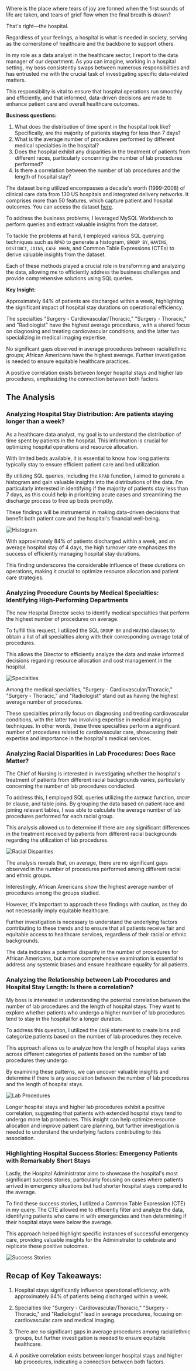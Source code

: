 Where is the place where tears of joy are formed when the first sounds of life are taken, and tears of grief flow when the final breath is drawn?

That's right—the hospital.

Regardless of your feelings, a hospital is what is needed in society, serving as the cornerstone of healthcare and the backbone to support others.

In my role as a data analyst in the healthcare sector, I report to the data manager of our department. As you can imagine, working in a hospital setting, my boss consistently swaps between numerous responsibilities and has entrusted me with the crucial task of investigating specific data-related matters.

This responsibility is vital to ensure that hospital operations run smoothly and efficiently, and that informed, data-driven decisions are made to enhance patient care and overall healthcare outcomes.

**Business questions:**

1. What does the distribution of time spent in the hospital look like? Specifically, are the majority of patients staying for less than 7 days?
2. What is the average number of procedures performed by different medical specialties in the hospital?
3. Does the hospital exhibit any disparities in the treatment of patients from different races, particularly concerning the number of lab procedures performed?
4. Is there a correlation between the number of lab procedures and the length of hospital stay?

The dataset being utilized encompasses a decade's worth (1999-2008) of clinical care data from 130 US hospitals and integrated delivery networks. It comprises more than 50 features, which capture patient and hospital outcomes. You can access the dataset [here](link_to_dataset).

To address the business problems, I leveraged MySQL Workbench to perform queries and extract valuable insights from the dataset.

To tackle the problems at hand, I employed various SQL querying techniques such as `RPAD` to generate a histogram, `GROUP BY`, `HAVING`, `DISTINCT`, `JOINS`, `CASE WHEN`, and Common Table Expressions (CTEs) to derive valuable insights from the dataset.

Each of these methods played a crucial role in transforming and analyzing the data, allowing me to efficiently address the business challenges and provide comprehensive solutions using SQL queries.

**Key Insight:**

Approximately 84% of patients are discharged within a week, highlighting the significant impact of hospital stay durations on operational efficiency.

The specialties "Surgery - Cardiovascular/Thoracic," "Surgery - Thoracic," and "Radiologist" have the highest average procedures, with a shared focus on diagnosing and treating cardiovascular conditions, and the latter two specializing in medical imaging expertise.

No significant gaps observed in average procedures between racial/ethnic groups; African Americans have the highest average. Further investigation is needed to ensure equitable healthcare practices.

A positive correlation exists between longer hospital stays and higher lab procedures, emphasizing the connection between both factors.

## The Analysis

### Analyzing Hospital Stay Distribution: Are patients staying longer than a week?

As a healthcare data analyst, my goal is to understand the distribution of time spent by patients in the hospital. This information is crucial for optimizing hospital operations and resource allocation.

With limited beds available, it is essential to know how long patients typically stay to ensure efficient patient care and bed utilization.

By utilizing SQL queries, including the `RPAD` function, I aimed to generate a histogram and gain valuable insights into the distributions of the data. I'm particularly interested in identifying if the majority of patients stay less than 7 days, as this could help in prioritizing acute cases and streamlining the discharge process to free up beds promptly.

These findings will be instrumental in making data-driven decisions that benefit both patient care and the hospital's financial well-being.

![Histogram](image_link_here)

With approximately 84% of patients discharged within a week, and an average hospital stay of 4 days, the high turnover rate emphasizes the success of efficiently managing hospital stay durations.

This finding underscores the considerable influence of these durations on operations, making it crucial to optimize resource allocation and patient care strategies.

### Analyzing Procedure Counts by Medical Specialties: Identifying High-Performing Departments

The new Hospital Director seeks to identify medical specialties that perform the highest number of procedures on average.

To fulfill this request, I utilized the SQL `GROUP BY` and `HAVING` clauses to obtain a list of all specialties along with their corresponding average total of procedures.

This allows the Director to efficiently analyze the data and make informed decisions regarding resource allocation and cost management in the hospital.

![Specialties](image_link_here)

Among the medical specialties, "Surgery - Cardiovascular/Thoracic," "Surgery - Thoracic," and "Radiologist" stand out as having the highest average number of procedures.

These specialties primarily focus on diagnosing and treating cardiovascular conditions, with the latter two involving expertise in medical imaging techniques. In other words, these three specialties perform a significant number of procedures related to cardiovascular care, showcasing their expertise and importance in the hospital's medical services.

### Analyzing Racial Disparities in Lab Procedures: Does Race Matter?

The Chief of Nursing is interested in investigating whether the hospital's treatment of patients from different racial backgrounds varies, particularly concerning the number of lab procedures conducted.

To address this, I employed SQL queries utilizing the `AVERAGE` function, `GROUP BY` clause, and table joins. By grouping the data based on patient race and joining relevant tables, I was able to calculate the average number of lab procedures performed for each racial group.

This analysis allowed us to determine if there are any significant differences in the treatment received by patients from different racial backgrounds regarding the utilization of lab procedures.

![Racial Disparities](image_link_here)

The analysis reveals that, on average, there are no significant gaps observed in the number of procedures performed among different racial and ethnic groups.

Interestingly, African Americans show the highest average number of procedures among the groups studied.

However, it's important to approach these findings with caution, as they do not necessarily imply equitable healthcare.

Further investigation is necessary to understand the underlying factors contributing to these trends and to ensure that all patients receive fair and equitable access to healthcare services, regardless of their racial or ethnic backgrounds.

The data indicates a potential disparity in the number of procedures for African Americans, but a more comprehensive examination is essential to address any systemic biases and ensure healthcare equality for all patients.

### Analyzing the Relationship between Lab Procedures and Hospital Stay Length: Is there a correlation?

My boss is interested in understanding the potential correlation between the number of lab procedures and the length of hospital stays. They want to explore whether patients who undergo a higher number of lab procedures tend to stay in the hospital for a longer duration.

To address this question, I utilized the `CASE` statement to create bins and categorize patients based on the number of lab procedures they receive.

This approach allows us to analyze how the length of hospital stays varies across different categories of patients based on the number of lab procedures they undergo.

By examining these patterns, we can uncover valuable insights and determine if there is any association between the number of lab procedures and the length of hospital stays.

![Lab Procedures](image_link_here)

Longer hospital stays and higher lab procedures exhibit a positive correlation, suggesting that patients with extended hospital stays tend to undergo more lab procedures. This insight can help optimize resource allocation and improve patient care planning, but further investigation is needed to understand the underlying factors contributing to this association.

### Highlighting Hospital Success Stories: Emergency Patients with Remarkably Short Stays

Lastly, the Hospital Administrator aims to showcase the hospital's most significant success stories, particularly focusing on cases where patients arrived in emergency situations but had shorter hospital stays compared to the average.

To find these success stories, I utilized a Common Table Expression (CTE) in my query. The CTE allowed me to efficiently filter and analyze the data, identifying patients who came in with emergencies and then determining if their hospital stays were below the average.

This approach helped highlight specific instances of successful emergency care, providing valuable insights for the Administrator to celebrate and replicate these positive outcomes.

![Success Stories](image_link_here)

## Recap of Key Takeaways:

1. Hospital stays significantly influence operational efficiency, with approximately 84% of patients being discharged within a week.

2. Specialties like "Surgery - Cardiovascular/Thoracic," "Surgery - Thoracic," and "Radiologist" lead in average procedures, focusing on cardiovascular care and medical imaging.

3. There are no significant gaps in average procedures among racial/ethnic groups, but further investigation is needed to ensure equitable healthcare.

4. A positive correlation exists between longer hospital stays and higher lab procedures, indicating a connection between both factors.


